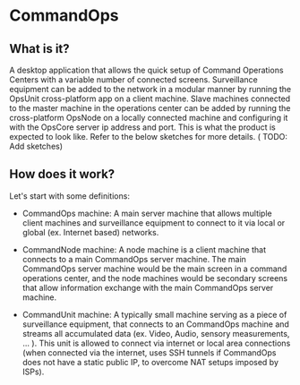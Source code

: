 # CommandOps

## What is it?
A desktop application that allows the quick setup of Command Operations Centers with a variable number of connected screens. Surveillance equipment can be added to the network in a modular manner by running the OpsUnit cross-platform app on a client machine. Slave machines connected to the master machine in the operations center can be added by running the cross-platform OpsNode on a locally connected machine and configuring it with the OpsCore server ip address and port. This is what the product is expected to look like. Refer to the below sketches for more details. ( TODO: Add sketches)

## How does it work?

Let's start with some definitions:

- CommandOps machine: A main server machine that allows multiple client machines and surveillance equipment to connect to it via local or global (ex. Internet based) networks.

- CommandNode machine: A node machine is a client machine that connects to a main CommandOps server machine. The main CommandOps server machine would be the main screen in a command operations center, and the node machines would be secondary screens that allow information exchange with the main CommandOps server machine. 

- CommandUnit machine: A typically small machine serving as a piece of surveillance equipment, that connects to an CommandOps machine and streams all accumulated data (ex. Video, Audio, sensory measurements, ... ). This unit is allowed to connect via internet or local area connections (when connected via the internet, uses SSH tunnels if CommandOps does not have a static public IP, to overcome NAT setups imposed by ISPs). 
